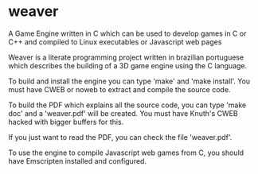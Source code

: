 # weaver
A Game Engine written in C which can be used to develop games in C or C++ and compiled to Linux executables or Javascript web pages

Weaver is a literate programming project written in brazilian
portuguese which describes the building of a 3D game engine using the
C language.

To build and install the engine you can type 'make' and 'make
install'. You must have CWEB or noweb to extract and compile the
source code.

To build the PDF which explains all the source code, you can type
'make doc' and a 'weaver.pdf' will be created. You must have Knuth's
CWEB hacked with bigger buffers for this.

If you just want to read the PDF, you can check the file 'weaver.pdf'.

To use the engine to compile Javascript web games from C, you should
have Emscripten installed and configured.
